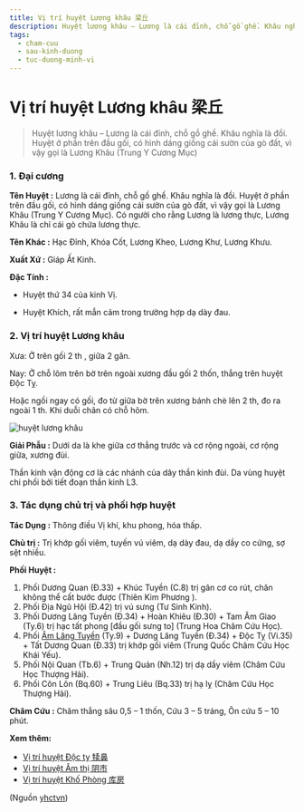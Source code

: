 ```yaml
---
title: Vị trí huyệt Lương khâu 梁丘
description: Huyệt lương khâu – Lương là cái đỉnh, chỗ gồ ghề. Khâu nghĩa là đồi. Huyệt ở phần trên đầu gối, có hình dáng giống cái sườn của gò đất, vì vậy gọi là Lương Khâu (Trung Y Cương Mục)
tags:
  - cham-cuu
  - sau-kinh-duong
  - tuc-duong-minh-vi
---
```


# Vị trí huyệt Lương khâu 梁丘 

> Huyệt lương khâu – Lương là cái đỉnh, chỗ gồ ghề. Khâu nghĩa là đồi. Huyệt ở phần trên đầu gối, có hình dáng giống cái sườn của gò đất, vì vậy gọi là Lương Khâu (Trung Y Cương Mục)

### **1. Đại cương**

**Tên Huyệt :** Lương là cái đỉnh, chỗ gồ ghề. Khâu nghĩa là đồi. Huyệt ở phần trên đầu gối, có hình dáng giống cái sườn của gò đất, vì vậy gọi là Lương Khâu (Trung Y Cương Mục). Có người cho rằng Lương là lương thực, Lương Khâu là chỉ cái gò chứa lương thực.

**Tên Khác :** Hạc Đỉnh, Khóa Cốt, Lương Kheo, Lương Khư, Lương Khưu.

**Xuất Xứ :** Giáp Ất Kinh.

**Đặc Tính :**

+ Huyệt thứ 34 của kinh Vị.

+ Huyệt Khích, rất mẫn cảm trong trường hợp dạ dày đau.

### **2. Vị trí huyệt Lương khâu**

Xưa: Ở trên gối 2 th , giữa 2 gân.

Nay: Ở chỗ lõm trên bờ trên ngoài xương đầu gối 2 thốn, thẳng trên huyệt Độc Tỵ.

Hoặc ngồi ngay có gối, đo từ giữa bờ trên xương bánh chè lên 2 th, đo ra ngoài 1 th. Khi duỗi chân có chỗ hõm.

![huyệt lương khâu](/imgs/yhctvn/huyet-luong-khau-300x169.jpg)

**Giải Phẫu :** Dưới da là khe giữa cơ thẳng trước và cơ rộng ngoài, cơ rộng giữa, xương đùi.

Thần kinh vận động cơ là các nhánh của dây thần kinh đùi. Da vùng huyệt chi phối bởi tiết đoạn thần kinh L3.

### **3. Tác dụng chủ trị và phối hợp huyệt**

**Tác Dụng :** Thông điều Vị khí, khu phong, hóa thấp.

**Chủ trị :** Trị khớp gối viêm, tuyến vú viêm, dạ dày đau, dạ dầy co cứng, sợ sệt nhiều.

**Phối Huyệt :**

1. Phối Dương Quan (Đ.33) + Khúc Tuyền (C.8) trị gân cơ co rút, chân không thể cất bước được (Thiên Kim Phương ).
2. Phối Địa Ngũ Hội (Đ.42) trị vú sưng (Tư Sinh Kinh).
3. Phối Dương Lăng Tuyền (Đ.34) + Hoàn Khiêu (Đ.30) + Tam Âm Giao (Ty.6) trị hạc tất phong [đầu gối sưng to] (Trung Hoa Châm Cứu Học).
4. Phối [Âm Lăng Tuyền](/yhctvn/vi-tri-huyet-am-lang-tuyen-%e9%98%b4%e9%99%b5%e6%b3%89/) (Ty.9) + Dương Lăng Tuyền (Đ.34) + Độc Tỵ (Vi.35) + Tất Dương Quan (Đ.33) trị khớp gối viêm (Trung Quốc Châm Cứu Học Khái Yếu).
5. Phối Nội Quan (Tb.6) + Trung Quản (Nh.12) trị dạ dầy viêm (Châm Cứu Học Thượng Hải).
6. Phối Côn Lôn (Bq.60) + Trung Liêu (Bq.33) trị hạ lỵ (Châm Cứu Học Thượng Hải).

**Châm Cứu :** Châm thẳng sâu 0,5 – 1 thốn, Cứu 3 – 5 tráng, Ôn cứu 5 – 10 phút.

**Xem thêm:**

* [Vị trí huyệt Độc tỵ 犊鼻](/yhctvn/vi-tri-huyet-doc-ty/)
* [Vị trí huyệt Âm thị 阴市](/yhctvn/vi-tri-huyet-am-thi/)
* [Vị trí huyệt Khố Phòng 库房](/yhctvn/vi-tri-huyet-kho-phong/)

(Nguồn <a href="https://yhctvn.com/vi-tri-huyet-luong-khau/" target="_blank">yhctvn</a>)
